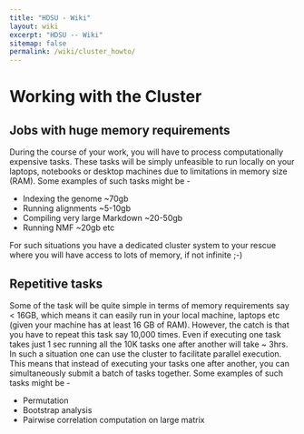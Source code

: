 ```yaml
---
title: "HDSU - Wiki"
layout: wiki
excerpt: "HDSU -- Wiki"
sitemap: false
permalink: /wiki/cluster_howto/
---
```


# Working with the Cluster

## Jobs with huge memory requirements

During the course of your work, you will have to process computationally expensive tasks. These tasks will be simply unfeasible to run locally on your laptops, notebooks or desktop machines due to limitations in memory size (RAM). Some examples of such tasks might be -

* Indexing the genome ~70gb
* Running alignments  ~5-10gb
* Compiling very large Markdown ~20-50gb
* Running NMF ~20gb etc

For such situations you have a dedicated cluster system to your rescue where you will have access to lots of memory, if not infinite ;-)

## Repetitive tasks

Some of the task will be quite simple in terms of memory requirements say < 16GB, which means it can easily run in your local machine, laptops etc (given your machine has at least 16 GB of RAM). However, the catch is that you have to repeat this task say 10,000 times. Even if executing one task takes just 1 sec running all the 10K tasks one after another will take ~ 3hrs. In such a situation one can use the cluster to facilitate parallel execution. This means that instead of executing your tasks one after another, you can simultaneously submit a batch of tasks together. Some examples of such tasks might be -

* Permutation
* Bootstrap analysis
* Pairwise correlation computation on large matrix

